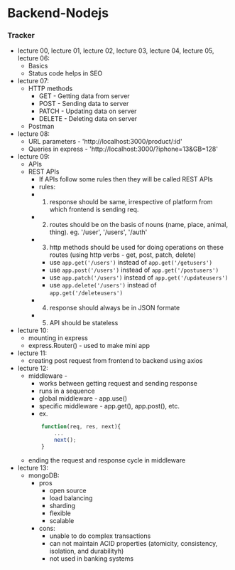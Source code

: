 # Backend-Nodejs

### Tracker
* lecture 00, lecture 01, lecture 02, lecture 03, lecture 04, lecture 05, lecture 06:
    * Basics
    * Status code helps in SEO
* lecture 07:
    * HTTP methods
        * GET - Getting data from server
        * POST - Sending data to server
        * PATCH - Updating data on server
        * DELETE - Deleting data on server
    * Postman
* lecture 08:
    * URL parameters - 'http://localhost:3000/product/:id'
    * Queries in express - 'http://localhost:3000/?iphone=13&GB=128'
* lecture 09:
    * APIs
    * REST APIs
        * If APIs follow some rules then they will be called REST APIs
        * rules:
        * 1. response should be same, irrespective of platform from which frontend is sending req.
        * 2. routes should be on the basis of nouns (name, place, animal, thing). eg. '/user', '/users', '/auth'
        * 3. http methods should be used for doing operations on these routes (using http verbs - get, post, patch, delete)
            * use ```app.get('/users')``` instead of ```app.get('/getusers')```
            * use ```app.post('/users')``` instead of ```app.get('/postusers')```
            * use ```app.patch('/users')``` instead of ```app.get('/updateusers')```
            * use ```app.delete('/users')``` instead of ```app.get('/deleteusers')```
        * 4. response should always be in JSON formate
        * 5. API should be stateless
* lecture 10:
    * mounting in express
    * express.Router() - used to make mini app
* lecture 11:
    * creating post request from frontend to backend using axios
* lecture 12:
    * middleware -
        * works between getting request and sending response
        * runs in a sequence
        * global middleware - app.use()
        * specific middleware - app.get(), app.post(), etc.
        * ex.
        ```js
            function(req, res, next){
                ...
                next();
            }
        ```
    * ending the request and response cycle in middleware
* lecture 13:
    * mongoDB:
        * pros
            * open source
            * load balancing
            * sharding
            * flexible
            * scalable
        * cons:
            * unable to do complex transactions
            * can not maintain ACID properties (atomicity, consistency, isolation, and durabilityh)
            * not used in banking systems